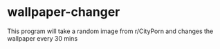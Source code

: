 # wallpaper-changer
This program will take a random image from r/CityPorn and changes the wallpaper every 30 mins
